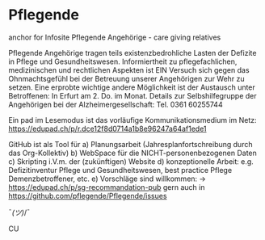 # Pflegende
anchor for Infosite
Pflegende Angehörige - care giving relatives

Pflegende Angehörige tragen teils existenzbedrohliche Lasten der Defizite in Pflege und Gesundheitswesen. Informiertheit zu pflegefachlichen, medizinischen und rechtlichen Aspekten ist EIN Versuch sich gegen das Ohnmachtsgefühl bei der Betreuung unserer Angehörigen zur Wehr zu setzen. Eine erprobte wichtige andere Möglichkeit ist der Austausch unter Betroffenen: In Erfurt am 2. Do. im Monat. Details zur Selbshilfegruppe der Angehörigen bei der Alzheimergesellschaft: Tel. 0361 60255744

Ein pad im Lesemodus ist das vorläufige Kommunikationsmedium im Netz: https://edupad.ch/p/r.dce12f8d0714a1b8e96247a64af1ede1

GitHub ist als Tool für a) Planungsarbeit (Jahresplanfortschreibung durch das Org-Kollektiv) b) WebSpace für die NICHT-personenbezogenen Daten c) Skripting i.V.m. der (zukünftigen) Website d) konzeptionelle Arbeit: e.g. Defizitinventur Pflege und Gesundheitswesen, best practice Pflege Demenzbetroffener, etc. e) Vorschläge sind willkommen: -> https://edupad.ch/p/sg-recommandation-pub  gern auch in https://github.com/pflegende/Pflegende/issues

¯_(ツ)_/¯

CU
